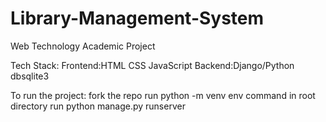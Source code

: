 # Library-Management-System
Web Technology Academic Project 

Tech Stack:
   Frontend:HTML
            CSS
            JavaScript
   Backend:Django/Python
           dbsqlite3
          
To run the project:
fork the repo
run python -m venv env command in root directory
run python manage.py runserver
